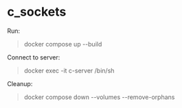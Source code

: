 # c_sockets

Run:

> docker compose up --build

Connect to server:

> docker exec -it c-server /bin/sh

Cleanup:

> docker compose down --volumes --remove-orphans